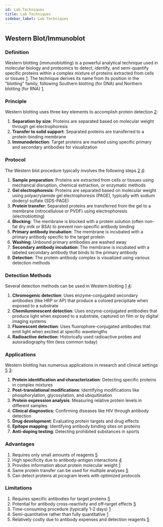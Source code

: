 ```yaml
---
id: Lab Techniques
title: Lab Techniques
sidebar_label: Lab Techniques
---
```


## Western Blot/Immunoblot

### Definition
Western blotting (immunoblotting) is a powerful analytical technique used in molecular biology and proteomics to detect, identify, and semi-quantify specific proteins within a complex mixture of proteins extracted from cells or tissues [1](https://www.tandfonline.com/doi/full/10.2144/btn-2022-0034). The technique derives its name from its position in the "blotting" family, following Southern blotting (for DNA) and Northern blotting (for RNA) [1](https://www.tandfonline.com/doi/full/10.2144/btn-2022-0034).

### Principle
Western blotting uses three key elements to accomplish protein detection [2](https://pmc.ncbi.nlm.nih.gov/articles/PMC3456489/):
1. **Separation by size**: Proteins are separated based on molecular weight through gel electrophoresis
2. **Transfer to solid support**: Separated proteins are transferred to a protein-binding membrane
3. **Immunodetection**: Target proteins are marked using specific primary and secondary antibodies for visualization

### Protocol
The Western blot procedure typically involves the following steps [2](https://pmc.ncbi.nlm.nih.gov/articles/PMC3456489/) [4](https://www.thermofisher.com/us/en/home/life-science/protein-biology/protein-biology-learning-center/protein-biology-resource-library/pierce-protein-methods/overview-western-blotting.html):

1. **Sample preparation**: Proteins are extracted from cells or tissues using mechanical disruption, chemical extraction, or enzymatic methods
2. **Gel electrophoresis**: Proteins are separated based on molecular weight using polyacrylamide gel electrophoresis (PAGE), typically with sodium dodecyl sulfate (SDS-PAGE)
3. **Protein transfer**: Separated proteins are transferred from the gel to a membrane (nitrocellulose or PVDF) using electrophoresis (electroblotting)
4. **Blocking**: The membrane is blocked with a protein solution (often non-fat dry milk or BSA) to prevent non-specific antibody binding
5. **Primary antibody incubation**: The membrane is incubated with a primary antibody specific to the target protein
6. **Washing**: Unbound primary antibodies are washed away
7. **Secondary antibody incubation**: The membrane is incubated with a labeled secondary antibody that binds to the primary antibody
8. **Detection**: The protein-antibody complex is visualized using various detection methods

### Detection Methods
Several detection methods can be used in Western blotting [1](https://www.tandfonline.com/doi/full/10.2144/btn-2022-0034) [4](https://www.thermofisher.com/us/en/home/life-science/protein-biology/protein-biology-learning-center/protein-biology-resource-library/pierce-protein-methods/overview-western-blotting.html):

1. **Chromogenic detection**: Uses enzyme-conjugated secondary antibodies (like HRP or AP) that produce a colored precipitate when exposed to a substrate
2. **Chemiluminescent detection**: Uses enzyme-conjugated antibodies that produce light when exposed to a substrate, captured on film or by digital imaging systems
3. **Fluorescent detection**: Uses fluorophore-conjugated antibodies that emit light when excited at specific wavelengths
4. **Radioactive detection**: Historically used radioactive probes and autoradiography film (less common today)

### Applications
Western blotting has numerous applications in research and clinical settings [5](https://microbenotes.com/western-blot/) [3](https://en.wikipedia.org/wiki/Western_blot):

1. **Protein identification and characterization**: Detecting specific proteins in complex mixtures
2. **Post-translational modifications**: Identifying modifications like phosphorylation, glycosylation, and ubiquitination
3. **Protein expression analysis**: Measuring relative protein levels in different samples
4. **Clinical diagnostics**: Confirming diseases like HIV through antibody detection
5. **Drug development**: Evaluating protein targets and drug effects
6. **Epitope mapping**: Identifying antibody binding sites on proteins
7. **Anti-doping testing**: Detecting prohibited substances in sports

### Advantages
1. Requires only small amounts of reagents [5](https://microbenotes.com/western-blot/)
2. High specificity due to antibody-antigen interactions [4](https://www.thermofisher.com/us/en/home/life-science/protein-biology/protein-biology-learning-center/protein-biology-resource-library/pierce-protein-methods/overview-western-blotting.html)
3. Provides information about protein molecular weight [1](https://www.tandfonline.com/doi/full/10.2144/btn-2022-0034)
4. Same protein transfer can be used for multiple analyses [5](https://microbenotes.com/western-blot/)
5. Can detect proteins at picogram levels with optimized protocols

### Limitations
1. Requires specific antibodies for target proteins [5](https://microbenotes.com/western-blot/)
2. Potential for antibody cross-reactivity and off-target effects [5](https://microbenotes.com/western-blot/)
3. Time-consuming procedure (typically 1-2 days) [1](https://www.tandfonline.com/doi/full/10.2144/btn-2022-0034)
4. Semi-quantitative rather than fully quantitative [1](https://www.tandfonline.com/doi/full/10.2144/btn-2022-0034)
5. Relatively costly due to antibody expenses and detection reagents [5](https://microbenotes.com/western-blot/)
